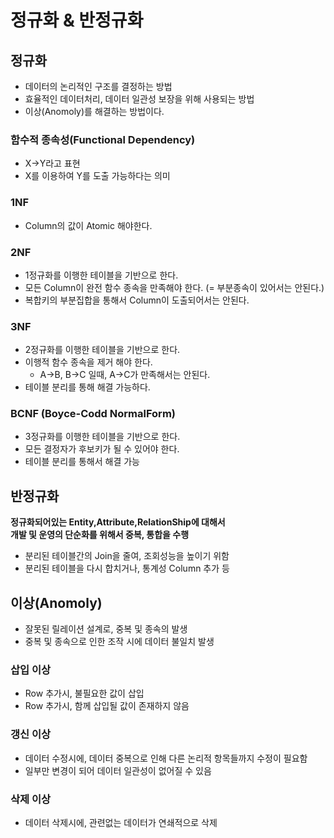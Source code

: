 # 정규화 & 반정규화

## 정규화
- 데이터의 논리적인 구조를 결정하는 방법
- 효율적인 데이터처리, 데이터 일관성 보장을 위해 사용되는 방법
- 이상(Anomoly)를 해결하는 방법이다.

### 함수적 종속성(Functional Dependency)
- X->Y라고 표현
- X를 이용하여 Y를 도출 가능하다는 의미

### 1NF
- Column의 값이 Atomic 해야한다.
### 2NF
- 1정규화를 이행한 테이블을 기반으로 한다.
- 모든 Column이 완전 함수 종속을 만족해야 한다. (= 부분종속이 있어서는 안된다.)
- 복합키의 부분집합을 통해서 Column이 도출되어서는 안된다.
### 3NF
- 2정규화를 이행한 테이블을 기반으로 한다.
- 이행적 함수 종속을 제거 해야 한다.
  - A->B, B->C 일때, A->C가 만족해서는 안된다.
- 테이블 분리를 통해 해결 가능하다.
### BCNF (Boyce-Codd NormalForm)
- 3정규화를 이행한 테이블을 기반으로 한다.
- 모든 결정자가 후보키가 될 수 있어야 한다.
- 테이블 분리를 통해서 해결 가능 


## 반정규화
**정규화되어있는 Entity,Attribute,RelationShip에 대해서**<br>
**개발 및 운영의 단순화를 위해서 중복, 통합을 수행**

- 분리된 테이블간의 Join을 줄여, 조회성능을 높이기 위함
- 분리된 테이블을 다시 합치거나, 통계성 Column 추가 등 

## 이상(Anomoly)
- 잘못된 릴레이션 설계로, 중복 및 종속의 발생
- 중복 및 종속으로 인한 조작 시에 데이터 불일치 발생 


### 삽입 이상
- Row 추가시, 불필요한 값이 삽입
- Row 추가시, 함께 삽입될 값이 존재하지 않음

### 갱신 이상
- 데이터 수정시에, 데이터 중복으로 인해 다른 논리적 항목들까지 수정이 필요함
- 일부만 변경이 되어 데이터 일관성이 없어질 수 있음

### 삭제 이상
- 데이터 삭제시에, 관련없는 데이터가 연쇄적으로 삭제